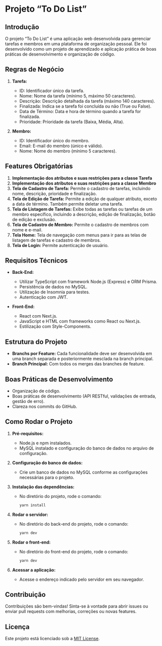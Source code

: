 # Projeto “To Do List”

## Introdução

O projeto “To Do List” é uma aplicação web desenvolvida para gerenciar tarefas e membros em uma plataforma de organização pessoal. Ele foi desenvolvido como um projeto de aprendizado e aplicação prática de boas práticas de desenvolvimento e organização de código.

## Regras de Negócio

1. **Tarefa:**
   - ID: Identificador único da tarefa.
   - Nome: Nome da tarefa (mínimo 5, máximo 50 caracteres).
   - Descrição: Descrição detalhada da tarefa (máximo 140 caracteres).
   - Finalizada: Indica se a tarefa foi concluída ou não (True ou False).
   - Data de Término: Data e hora de término quando a tarefa for finalizada.
   - Prioridade: Prioridade da tarefa (Baixa, Média, Alta).

2. **Membro:**
   - ID: Identificador único do membro.
   - Email: E-mail do membro (único e válido).
   - Nome: Nome do membro (mínimo 5 caracteres).

## Features Obrigatórias

1. **Implementação dos atributos e suas restrições para a classe Tarefa**
2. **Implementação dos atributos e suas restrições para a classe Membro**
3. **Tela de Cadastro de Tarefa:** Permite o cadastro de tarefas, incluindo nome, descrição, prioridade e finalização.
4. **Tela de Edição de Tarefa:** Permite a edição de qualquer atributo, exceto a data de término. Também permite deletar uma tarefa.
5. **Tela de Listagem de Tarefas:** Exibe todas as tarefas ou tarefas de um membro específico, incluindo a descrição, edição de finalização, botão de edição e exclusão.
6. **Tela de Cadastro de Membro:** Permite o cadastro de membros com nome e e-mail.
7. **Tela Home:** Tela de navegação com menus para ir para as telas de listagem de tarefas e cadastro de membros.
8. **Tela de Login:** Permite autenticação de usuário.

## Requisitos Técnicos

- **Back-End:**
  - Utilizar TypeScript com framework Node.js (Express) e ORM Prisma.
  - Persistência de dados no MySQL.
  - Utilização de Insomnia para testes.
  - Autenticação com JWT.

- **Front-End:**
  - React com Next.js.
  - JavaScript e HTML com frameworks como React ou Next.js.
  - Estilização com Style-Components.

## Estrutura do Projeto

- **Branchs por Feature:** Cada funcionalidade deve ser desenvolvida em uma branch separada e posteriormente mesclada na branch principal.
- **Branch Principal:** Com todos os merges das branches de feature.

## Boas Práticas de Desenvolvimento

- Organização de código.
- Boas práticas de desenvolvimento (API RESTful, validações de entrada, gestão de erro).
- Clareza nos commits do GitHub.

## Como Rodar o Projeto

1. **Pré-requisitos:**
   - Node.js e npm instalados.
   - MySQL instalado e configuração do banco de dados no arquivo de configuração.

2. **Configuração do banco de dados:**
   - Crie um banco de dados no MySQL conforme as configurações necessárias para o projeto.

3. **Instalação das dependências:**
   - No diretório do projeto, rode o comando:
     ```bash
     yarn install
     ```

4. **Rodar o servidor:**
   - No diretório do back-end do projeto, rode o comando:
     ```bash
     yarn dev
     ```

5. **Rodar o front-end:**
   - No diretório do front-end do projeto, rode o comando:
     ```bash
     yarn dev
     ```

6. **Acessar a aplicação:**
   - Acesse o endereço indicado pelo servidor em seu navegador.

## Contribuição

Contribuições são bem-vindas! Sinta-se à vontade para abrir issues ou enviar pull requests com melhorias, correções ou novas features.

## Licença

Este projeto está licenciado sob a [MIT License](LICENSE).

